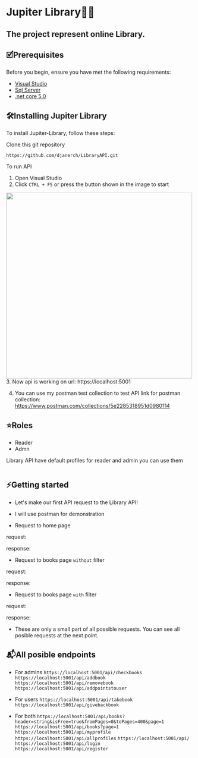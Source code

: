 # Jupiter Library🚀:cyclone:
## The project represent online Library.

## 🗹Prerequisites

Before you begin, ensure you have met the following requirements:
* <a href="https://visualstudio.microsoft.com/">Visual Studio</a>
* <a href="https://www.microsoft.com/en-us/sql-server/sql-server-downloads">Sql Server</a>
* <a href="https://dotnet.microsoft.com/en-us/download/dotnet/5.0">.net core 5.0</a>

## 🛠️Installing Jupiter Library

To install Jupiter-Library, follow these steps:

Clone this git repository
```
https://github.com/djanerch/LibraryAPI.git
```

To run API

1. Open Visual Studio
2. Click `CTRL + F5` or press the button shown in the image to start
<img src="https://user-images.githubusercontent.com/96980908/196473526-a8034784-897a-4d68-a8d7-432492b221a9.png" height = "500" alt=""/>
3. Now api is working on url: https://localhost:5001

4. You can use my postman test collection to test API
link for postman collection: https://www.postman.com/collections/5e2285318951d0980114

## :star:Roles

* Reader
* Admn

Library API have default profiles for reader and admin
you can use them

<img src="https://user-images.githubusercontent.com/96980908/196482243-3273a1be-125c-48c1-9060-f4108e519f2f.png" alt=""/>

## :zap:Getting started

* Let's make our first API request to the Library API!
* I will use postman for demonstration

* Request to home page

request:
<img src="https://user-images.githubusercontent.com/96980908/196477349-d49334d5-6aa1-4864-be2c-8fa584b08a76.png" alt=""/>

response:
<img src="https://user-images.githubusercontent.com/96980908/196477999-6ce457ab-96da-4190-b7a0-ae9855d2c2b3.png" alt=""/>

* Request to books page `without` filter

request:
<img src="https://user-images.githubusercontent.com/96980908/196478953-a0a5edb2-26b7-4ceb-96ca-d2b5bf5d5174.png" alt=""/>

response:
<img src="https://user-images.githubusercontent.com/96980908/196479278-7743f715-da0c-47d8-8d11-87bbe56bf87e.png" alt=""/>

* Request to books page `with` filter

request:
<img src="https://user-images.githubusercontent.com/96980908/196483845-bc4f90bd-e935-4f72-bc71-16f546363dbf.png" alt=""/>

response:
<img src="https://user-images.githubusercontent.com/96980908/196484245-cd97e4f8-6112-43ee-a95e-ebb8d8903ad6.png" alt=""/>

* Тhese are only a small part of all possible requests. You can see all posible requests at the next point.

## :mailbox_with_mail:All posible endpoints

* For admins
`https://localhost:5001/api/checkbooks`
`https://localhost:5001/api/addbook`
`https://localhost:5001/api/removebook`
`https://localhost:5001/api/addpointstouser`

* For users
`https://localhost:5001/api/takebook`
`https://localhost:5001/api/givebackbook`

* For both
`https://localhost:5001/api/books?header=string&isFree=true&fromPages=0&toPages=400&page=1`
`https://localhost:5001/api/books?page=1`
`https://localhost:5001/api/myprofile`
`https://localhost:5001/api/allprofiles`
`https://localhost:5001/api/`
`https://localhost:5001/api/login`
`https://localhost:5001/api/register`